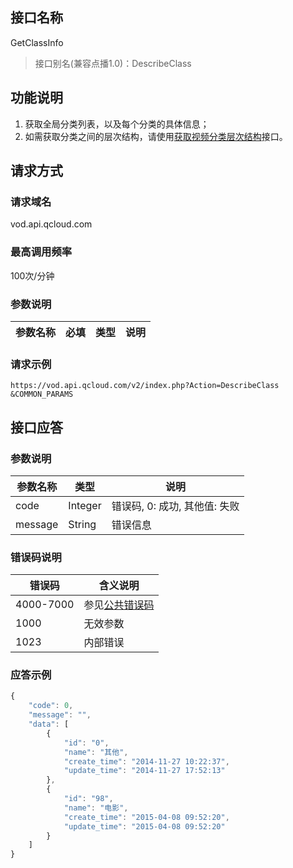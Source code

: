 ## 接口名称
GetClassInfo

> 接口别名(兼容点播1.0)：DescribeClass

## 功能说明
1. 获取全局分类列表，以及每个分类的具体信息；
2. 如需获取分类之间的层次结构，请使用[获取视频分类层次结构](/document/product/266/7813)接口。

## 请求方式

### 请求域名
vod.api.qcloud.com

### 最高调用频率
100次/分钟

### 参数说明
| 参数名称 | 必填 | 类型 | 说明 |
|---------|---------|---------|---------|

### 请求示例
```
https://vod.api.qcloud.com/v2/index.php?Action=DescribeClass
&COMMON_PARAMS
```
## 接口应答

### 参数说明
| 参数名称 | 类型 | 说明 |
|---------|---------|---------|
| code | Integer | 错误码, 0: 成功, 其他值: 失败 |
| message | String | 错误信息 |

### 错误码说明
| 错误码 | 含义说明|
|---------|---------|
| 4000-7000 | 参见[公共错误码](/document/product/266/7783)  |
| 1000 | 无效参数  |
| 1023 | 内部错误  |

### 应答示例
```javascript
{
    "code": 0,
    "message": "",
    "data": [
        {
            "id": "0",
            "name": "其他",
            "create_time": "2014-11-27 10:22:37",
            "update_time": "2014-11-27 17:52:13"
        },
        {
            "id": "98",
            "name": "电影",
            "create_time": "2015-04-08 09:52:20",
            "update_time": "2015-04-08 09:52:20"
        }
    ]
}
```
